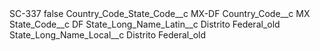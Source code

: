 <?xml version="1.0" encoding="UTF-8"?>
<CustomMetadata xmlns="http://soap.sforce.com/2006/04/metadata" xmlns:xsi="http://www.w3.org/2001/XMLSchema-instance" xmlns:xsd="http://www.w3.org/2001/XMLSchema">
    <label>SC-337</label>
    <protected>false</protected>
    <values>
        <field>Country_Code_State_Code__c</field>
        <value xsi:type="xsd:string">MX-DF</value>
    </values>
    <values>
        <field>Country_Code__c</field>
        <value xsi:type="xsd:string">MX</value>
    </values>
    <values>
        <field>State_Code__c</field>
        <value xsi:type="xsd:string">DF</value>
    </values>
    <values>
        <field>State_Long_Name_Latin__c</field>
        <value xsi:type="xsd:string">Distrito Federal_old</value>
    </values>
    <values>
        <field>State_Long_Name_Local__c</field>
        <value xsi:type="xsd:string">Distrito Federal_old</value>
    </values>
</CustomMetadata>
